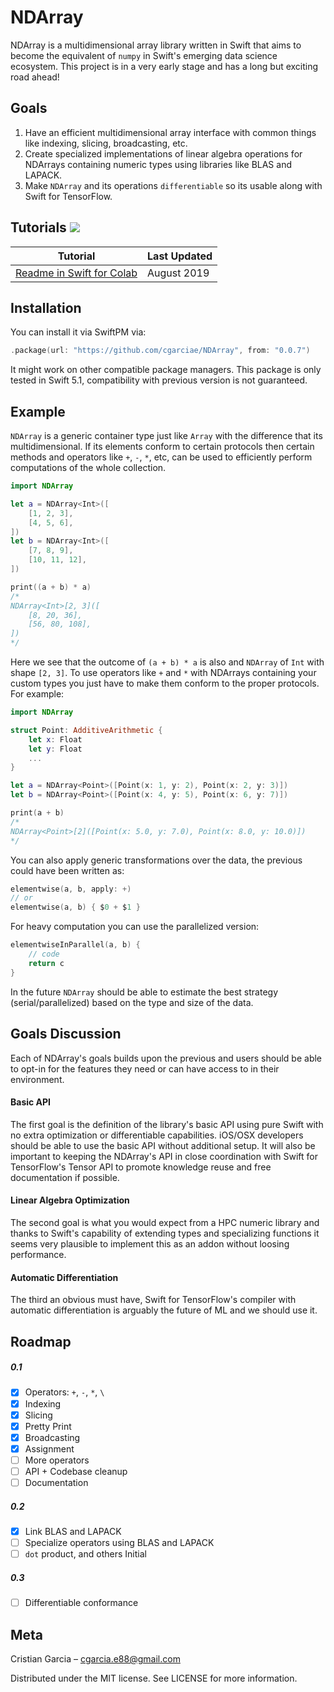 # NDArray

NDArray is a multidimensional array library written in Swift that aims to become the equivalent of `numpy` in Swift's emerging data science ecosystem. This project is in a very early stage and has a long but exciting road ahead!

## Goals

1. Have an efficient multidimensional array interface with common things like indexing, slicing, broadcasting, etc. 
2. Create specialized implementations of linear algebra operations for NDArrays containing numeric types using libraries like BLAS and LAPACK.
3. Make `NDArray` and its operations `differentiable` so its usable along with Swift for TensorFlow.

## Tutorials ![](https://www.tensorflow.org/images/colab_logo_32px.png)

Tutorial | Last Updated |
-------- | ------------ |
[Readme in Swift for Colab](https://colab.research.google.com/drive/1HZ58jllhtet1Ao9lD4RBb7d31o4h5EHm) | August 2019


## Installation
You can install it via SwiftPM via:
```swift
.package(url: "https://github.com/cgarciae/NDArray", from: "0.0.7")
```
It might work on other compatible package managers. This package is only tested in Swift 5.1, compatibility with previous version is not guaranteed.

## Example
`NDArray` is a generic container type just like `Array` with the difference that its multidimensional. If its elements conform to certain protocols then certain methods and operators like `+`, `-`, `*`, etc, can be used to efficiently perform computations of the whole collection.
```swift
import NDArray

let a = NDArray<Int>([
    [1, 2, 3],
    [4, 5, 6],
])
let b = NDArray<Int>([
    [7, 8, 9],
    [10, 11, 12],
])

print((a + b) * a)
/*
NDArray<Int>[2, 3]([
    [8, 20, 36],
    [56, 80, 108],
])
*/
```
Here we see that the outcome of `(a + b) * a` is also and `NDArray` of `Int` with shape `[2, 3]`. To use operators like `+` and `*` with NDArrays containing your custom types you just have to make them conform to the proper protocols. For example:
```swift
import NDArray

struct Point: AdditiveArithmetic {
    let x: Float
    let y: Float
    ...
}

let a = NDArray<Point>([Point(x: 1, y: 2), Point(x: 2, y: 3)])
let b = NDArray<Point>([Point(x: 4, y: 5), Point(x: 6, y: 7)])

print(a + b)
/*
NDArray<Point>[2]([Point(x: 5.0, y: 7.0), Point(x: 8.0, y: 10.0)])
*/
```
You can also apply generic transformations over the data, the previous could have been written as:
```swift
elementwise(a, b, apply: +)
// or
elementwise(a, b) { $0 + $1 }
```
For heavy computation you can use the parallelized version:
```swift
elementwiseInParallel(a, b) {
    // code
    return c
}
```
In the future `NDArray` should be able to estimate the best strategy (serial/parallelized) based on the type and size of the data.

## Goals Discussion
Each of NDArray's goals builds upon the previous and users should be able to opt-in for the features they need or can have access to in their environment.

#### Basic API
The first goal is the definition of the library's basic API using pure Swift with no extra optimization or differentiable capabilities. iOS/OSX developers should be able to use the basic API without additional setup. It will also be important to keeping the NDArray's API in close coordination with Swift for TensorFlow's Tensor API to promote knowledge reuse and free documentation if possible.

#### Linear Algebra Optimization
The second goal is what you would expect from a HPC numeric library and thanks to Swift's capability of extending types and specializing functions it seems very plausible to implement this as an addon without loosing performance.

#### Automatic Differentiation
The third an obvious must have, Swift for TensorFlow's compiler with automatic differentiation is arguably the future of ML and we should use it.

## Roadmap
##### 0.1
- [x] Operators: `+`, `-`, `*`, `\`
- [x] Indexing
- [x] Slicing
- [x] Pretty Print
- [x] Broadcasting
- [x] Assignment
- [ ] More operators
- [ ] API + Codebase cleanup
- [ ] Documentation
##### 0.2
- [x] Link BLAS and LAPACK
- [ ] Specialize operators using BLAS and LAPACK
- [ ] `dot` product, and others
Initial 
##### 0.3
- [ ] Differentiable conformance

## Meta
Cristian Garcia – cgarcia.e88@gmail.com

Distributed under the MIT license. See LICENSE for more information.

